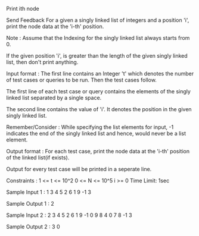 Print ith node

Send Feedback
For a given a singly linked list of integers and a position 'i', print the node data at the 'i-th' position.

Note :
Assume that the Indexing for the singly linked list always starts from 0.

If the given position 'i',  is greater than the length of the given singly linked list, then don't print anything.

Input format :
The first line contains an Integer 't' which denotes the number of test cases or queries to be run. Then the test cases follow.

The first line of each test case or query contains the elements of the singly linked list separated by a single space.

The second line contains the value of 'i'. It denotes the position in the given singly linked list.

Remember/Consider :
While specifying the list elements for input, -1 indicates the end of the singly linked list and hence, would never be a list element.

Output format :
For each test case, print the node data at the 'i-th' position of the linked list(if exists).

Output for every test case will be printed in a seperate line.

Constraints :
1 <= t <= 10^2
0 <= N <= 10^5
i  >= 0
Time Limit: 1sec

Sample Input 1 :
1
3 4 5 2 6 1 9 -1
3

Sample Output 1 :
2

Sample Input 2 :
2
3 4 5 2 6 1 9 -1
0
9 8 4 0 7 8 -1
3

Sample Output 2 :
3
0
